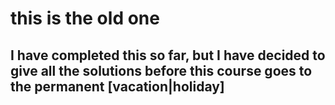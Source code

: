 # this is the old one

## I have completed this so far, but I have decided to give all the solutions before this course goes to the permanent [vacation|holiday]
